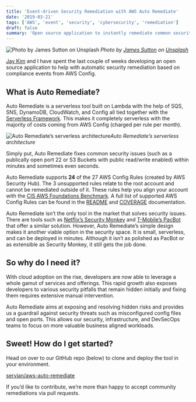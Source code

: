 ```yaml
---
title: 'Event-driven Security Remediation with AWS Auto Remediate'
date: '2019-03-21'
tags: ['AWS', 'event', 'security', 'cybersecurity', 'remediation']
draft: false
summary: 'Open source application to instantly remediate common security issues through the use of AWS Config'
---
```


![Photo by [James Sutton](https://unsplash.com/@jamessutton_photography?utm_source=medium&utm_medium=referral) on [Unsplash](https://unsplash.com?utm_source=medium&utm_medium=referral)](https://cdn-images-1.medium.com/max/10366/0*_ihgcqvBTiihuJ9j)
_Photo by [James Sutton](https://unsplash.com/@jamessutton_photography?utm_source=medium&utm_medium=referral) on [Unsplash](https://unsplash.com?utm_source=medium&utm_medium=referral)_

[Jay Kim](undefined) and I have spent the last couple of weeks developing an open source application to help with automatic security remediation based on compliance events from AWS Config.

## What is Auto Remediate?

Auto Remediate is a serverless tool built on Lambda with the help of SQS, SNS, DynamoDB, CloudWatch, and Config all tied together with the [Serverless Framework](https://serverless.com/). This makes it completely serverless with the majority of costs coming from AWS Config (charged per rule per month).

![Auto Remediate’s serverless architecture](https://cdn-images-1.medium.com/max/3476/1*3S1HeWPn6WzQMn3Pl57M2A.png)_Auto Remediate’s serverless architecture_

Simply put, Auto Remediate fixes common security issues (such as a publically open port 22 or S3 Buckets with public read/write enabled) within minutes and sometimes even seconds.

Auto Remediate supports **24** of the 27 AWS Config Rules (created by AWS Security Hub). The 3 unsupported rules relate to the root account and cannot be remediated outside of it. These rules help you align your account with the [CIS AWS Foundations Benchmark](https://d1.awsstatic.com/whitepapers/compliance/AWS_CIS_Foundations_Benchmark.pdf)_._ A full list of supported AWS Config Rules can be found in the [README](https://github.com/servian/aws-auto-remediate#config-rules) and [COVERAGE](https://github.com/servian/aws-auto-remediate/blob/COVERAGE.md) documentation.

Auto Remediate isn’t the only tool in the market that solves security issues. There are tools such as [Netflix’s Security Monkey](https://github.com/Netflix/security_monkey) and [T-Mobile’s PacBot](https://github.com/tmobile/pacbot) that offer a similar solution. However, Auto Remediate’s simple design makes it another viable option in the security space. It is small, serverless, and can be deployed in minutes. Although it isn’t as polished as PacBot or as extensible as Security Monkey, it still gets the job done.

## So why do I need it?

With cloud adoption on the rise, developers are now able to leverage a whole gamut of services and offerings. This rapid growth also exposes developers to various security pitfalls that remain hidden initially and fixing them requires extensive manual intervention.

Auto Remediate aims at exposing and resolving hidden risks and provides us a guardrail against security threats such as misconfigured config files and open ports. This allows our security, infrastructure, and DevSecOps teams to focus on more valuable business aligned workloads.

## Sweet! How do I get started?

Head on over to our GitHub repo (below) to clone and deploy the tool in your environment.

[servian/aws-auto-remediate](https://github.com/servian/aws-auto-remediate)

If you’d like to contribute, we’re more than happy to accept community remediations via pull requests.
